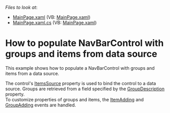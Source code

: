<!-- default file list -->
*Files to look at*:

* [MainPage.xaml](./CS/NavBarDataBinding/MainPage.xaml) (VB: [MainPage.xaml](./VB/NavBarDataBinding/MainPage.xaml))
* [MainPage.xaml.cs](./CS/NavBarDataBinding/MainPage.xaml.cs) (VB: [MainPage.xaml](./VB/NavBarDataBinding/MainPage.xaml))
<!-- default file list end -->
# How to populate NavBarControl with groups and items from data source


<p>This example shows how to populate a NavBarControl with groups and items from a data source. </p><p>The control's <a href="http://documentation.devexpress.com/#Silverlight/DevExpressXpfNavBarNavBarControl_ItemsSourcetopic"><u>ItemsSource</u></a> property is used to bind the control to a data source. Groups are retrieved from a field specified by the <a href="http://documentation.devexpress.com/#Silverlight/DevExpressXpfNavBarNavBarControl_GroupDescriptiontopic"><u>GroupDescription</u></a> property.<br />
To customize properties of groups and items, the  <a href="http://documentation.devexpress.com/#Silverlight/DevExpressXpfNavBarNavBarViewBase_ItemAddingtopic"><u>ItemAdding</u></a> and <a href="http://documentation.devexpress.com/#Silverlight/DevExpressXpfNavBarNavBarViewBase_GroupAddingtopic"><u>GroupAdding</u></a> events are handled.</p>

<br/>


